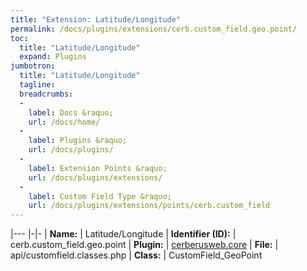 ```yaml
---
title: "Extension: Latitude/Longitude"
permalink: /docs/plugins/extensions/cerb.custom_field.geo.point/
toc:
  title: "Latitude/Longitude"
  expand: Plugins
jumbotron:
  title: "Latitude/Longitude"
  tagline: 
  breadcrumbs:
  -
    label: Docs &raquo;
    url: /docs/home/
  -
    label: Plugins &raquo;
    url: /docs/plugins/
  -
    label: Extension Points &raquo;
    url: /docs/plugins/extensions/
  -
    label: Custom Field Type &raquo;
    url: /docs/plugins/extensions/points/cerb.custom_field
---
```


|---
|-|-
| **Name:** | Latitude/Longitude
| **Identifier (ID):** | cerb.custom_field.geo.point
| **Plugin:** | [cerberusweb.core](/docs/plugins/cerberusweb.core/)
| **File:** | api/customfield.classes.php
| **Class:** | CustomField_GeoPoint

